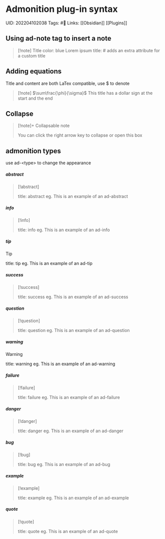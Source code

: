 # Admonition plug-in syntax
UID: 202204102038
Tags: #🌱 
Links: [[Obsidian]] [[Plugins]]

## Using ad-note tag to insert a note
> [!note] Title
> color: blue
> Lorem ipsum
title: # adds an extra attribute for a custom title
## Adding equations
Title and content are both LaTex compatible, use $ to denote
> [!note] $\sum\frac{\phi}{\sigma}$
> This title has a dollar sign at the start and the end
> 
## Collapse
> [!note]+ Collapsable note
> 
> You can click the right arrow key to collapse or open this box
> 

## admonition types
use ad-\<type\> to change the appearance
##### abstract
> [!abstract]
> 
> title: abstract eg.
> This is an example of an ad-abstract
##### info
> [!info]
> 
> title: info eg.
> This is an example of an ad-info
##### tip
> [!tip]
> 
> title: tip eg.
> This is an example of an ad-tip
##### success
> [!success]
> 
> title: success eg.
> This is an example of an ad-success

##### question
> [!question]
> 
> title: question eg.
> This is an example of an ad-question

##### warning
> [!warning]
> 
> title: warning eg.
> This is an example of an ad-warning

##### failure
> [!failure]
> 
> title: failure eg.
> This is an example of an ad-failure

##### danger
> [!danger]
> 
> title: danger eg.
> This is an example of an ad-danger

##### bug
> [!bug]
> 
> title: bug eg.
> This is an example of an ad-bug

##### example
> [!example]
> 
> title: example eg.
> This is an example of an ad-example

##### quote
> [!quote]
> 
> title: quote eg.
> This is an example of an ad-quote

